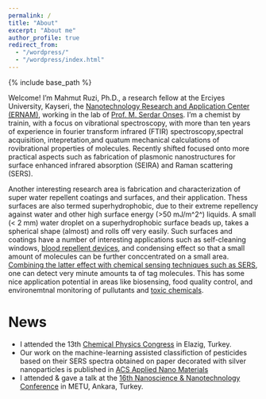 ```yaml
---
permalink: /
title: "About"
excerpt: "About me"
author_profile: true
redirect_from: 
  - "/wordpress/"
  - "/wordpress/index.html"
---
```


{% include base_path %}

Welcome! I’m Mahmut Ruzi, Ph.D., a research fellow at the Erciyes University, Kayseri, the [Nanotechnology Research and Application Center (ERNAM)](https://ernam.erciyes.edu.tr), working in the lab of [Prof. M. Serdar Onses](http://www.onseslab.com). I’m a chemist by trainin, with a focus on vibrational spectroscopy, with more than ten years of experience in fourier transform infrared (FTIR) spectroscopy,spectral acquisition, intepretation,and quatum mechanical calculations of rovibrational properties of molecules. Recently shifted focused onto more practical aspects such as fabrication of plasmonic nanostructures for surface enhanced infrared absorption (SEIRA) and Raman scattering (SERS). 

Another interesting research area is fabrication and characterization of super water repellent coatings and surfaces, and their application. Thess surfaces are also termed superhydrophobic, due to their extreme repellency against water and other high surface energy (>50 mJ/m^2^) liquids. A small (< 2 mm) water droplet on a superhydrophobic surface beads up, takes a spherical shape (almost) and rolls off very easily. Such surfaces and coatings have a number of interesting applications such as self-cleaning windows, [blood repellent devices](https://doi.org/10.1016/j.colsurfb.2021.111864), and condensing effect so that a small amount of molecules can be further conccentrated on a small area. [Combining the latter effect with chemical sensing techniques such as SERS](https://doi.org/10.1016/j.cej.2021.133445), one can detect very minute amounts ta of tag molecules. This has some nice application potential in areas like biosensing, food quality control,  and environemtnal monitoring of pullutants and [toxic chemicals](https://doi.org/10.1021/acsanm.2c02897). 

# News
-  I attended the 13th [Chemical Physics Congress](https://lnkd.in/deWeuSTg) in Elazig, Turkey. 
-  Our work on the machine-learning assisted classifiction of pesticides based on their SERS spectra obtained on paper decorated with silver nanoparticles   is published in [ACS Applied Nano Materials](https://doi.org/10.1021/acsanm.2c02897)
-  I attended & gave a talk at the [16th Nanoscience & Nanotechnology Conference](https://nanotr.org/en/) in METU, Ankara, Turkey. 

